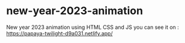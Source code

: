 # new-year-2023-animation
New year 2023 animation using HTML CSS and JS 
you can see it on : https://papaya-twilight-d9a031.netlify.app/
